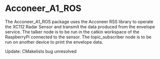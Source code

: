 # Acconeer_A1_ROS
The Acconeer_A1_ROS package uses the Acconeer RSS library to operate the XC112 Radar Sensor and transmit the data produced from the envelope service.
The talker node is to be run in the catkin workspace of the RaspberryPi connected to the sensor. The topic_subscriber node is to be run on another device to print the envelope data.

Update: CMakelists bug unresolved
